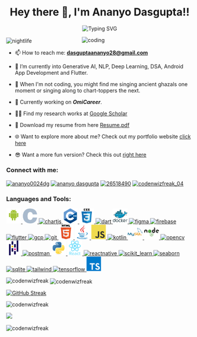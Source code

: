 <h1 align="center">Hey there 👋, I'm Ananyo Dasgupta!!</h1>

<p align="center"><img src="https://readme-typing-svg.herokuapp.com?font=Atma&weight=600&size=23&pause=1000&color=F700BE&center=true&vCenter=true&width=435&lines=Kotlin%2C+Flutter%2C+React+Native+%E2%80%93+Boom!;Data+whisperer.+Insights+at+work.;Let%E2%80%99s+hack%2C+build%2C+and+break+stuff!" alt="Typing SVG" /></a></p>

<img align="center" alt="nightlife" width="1100" height="400" src="https://github.com/CodenWizFreakin/gifrepo/blob/main/Dawn%20for%20POPeye%20Media%20-%20Kenze%20Wee.gif?raw=true">



<img align="right" alt="coding" width="300" src="https://media2.giphy.com/media/v1.Y2lkPTc5MGI3NjExcWhidjc3aTQ0b2E3anNrd2s4cmEyam9vM2o0bmg2MGJueDg0eDBoOCZlcD12MV9pbnRlcm5hbF9naWZfYnlfaWQmY3Q9Zw/78XCFBGOlS6keY1Bil/giphy.gif">

- 📫 How to reach me: **dasguptaananyo28@gmail.com**
- 🌱 I’m currently into Generative AI, NLP, Deep Learning, DSA, Android App Development and Flutter.
- 📱 When I'm not coding, you might find me singing ancient ghazals one moment or singing along to chart-toppers the next.
- 🔭 Currently working on ***OmiCareer***.
- ✍🏻 Find my research works at [Google Scholar](https://scholar.google.com/citations?hl=en&user=pJObMZgAAAAJ)
- 📃 Download my resume from here [Resume.pdf](https://github.com/user-attachments/files/22311491/Resume.pdf)



- 🌐 Want to explore more about me? Check out my portfolio website [click here](https://portfolioweb-ananyo.vercel.app)
- 😎 Want a more fun version? Check this out [right here](https://portfolio-mob-ananyo.vercel.app)



<h3 align="left">Connect with me:</h3>
<p align="left">
<a href="https://twitter.com/ananyo0024dg" target="blank"><img align="center" src="https://raw.githubusercontent.com/rahuldkjain/github-profile-readme-generator/master/src/images/icons/Social/twitter.svg" alt="ananyo0024dg" height="30" width="40" /></a>
<a href="https://www.linkedin.com/in/ananyo-dasgupta-a4a82b292" target="blank"><img align="center" src="https://raw.githubusercontent.com/rahuldkjain/github-profile-readme-generator/master/src/images/icons/Social/linked-in-alt.svg" alt="ananyo dasgupta" height="30" width="40" /></a>
<a href="https://stackoverflow.com/users/26518490" target="blank"><img align="center" src="https://raw.githubusercontent.com/rahuldkjain/github-profile-readme-generator/master/src/images/icons/Social/stack-overflow.svg" alt="26518490" height="30" width="40" /></a>
<a href="https://www.leetcode.com/codenwizfreak_04" target="blank"><img align="center" src="https://raw.githubusercontent.com/rahuldkjain/github-profile-readme-generator/master/src/images/icons/Social/leet-code.svg" alt="codenwizfreak_04" height="30" width="40" /></a>
</p>

<h3 align="left">Languages and Tools:</h3>
<p align="left"> <a href="https://developer.android.com" target="_blank" rel="noreferrer"> <img src="https://raw.githubusercontent.com/devicons/devicon/master/icons/android/android-original-wordmark.svg" alt="android" width="40" height="40"/> </a> <a href="https://www.cprogramming.com/" target="_blank" rel="noreferrer"> <img src="https://raw.githubusercontent.com/devicons/devicon/master/icons/c/c-original.svg" alt="c" width="40" height="40"/> </a> <a href="https://www.chartjs.org" target="_blank" rel="noreferrer"> <img src="https://www.chartjs.org/media/logo-title.svg" alt="chartjs" width="40" height="40"/> </a> <a href="https://www.w3schools.com/cpp/" target="_blank" rel="noreferrer"> <img src="https://raw.githubusercontent.com/devicons/devicon/master/icons/cplusplus/cplusplus-original.svg" alt="cplusplus" width="40" height="40"/> </a> <a href="https://www.w3schools.com/css/" target="_blank" rel="noreferrer"> <img src="https://raw.githubusercontent.com/devicons/devicon/master/icons/css3/css3-original-wordmark.svg" alt="css3" width="40" height="40"/> </a> <a href="https://dart.dev" target="_blank" rel="noreferrer"> <img src="https://www.vectorlogo.zone/logos/dartlang/dartlang-icon.svg" alt="dart" width="40" height="40"/> </a> <a href="https://www.docker.com/" target="_blank" rel="noreferrer"> <img src="https://raw.githubusercontent.com/devicons/devicon/master/icons/docker/docker-original-wordmark.svg" alt="docker" width="40" height="40"/> </a> <a href="https://www.figma.com/" target="_blank" rel="noreferrer"> <img src="https://www.vectorlogo.zone/logos/figma/figma-icon.svg" alt="figma" width="40" height="40"/> </a> <a href="https://firebase.google.com/" target="_blank" rel="noreferrer"> <img src="https://www.vectorlogo.zone/logos/firebase/firebase-icon.svg" alt="firebase" width="40" height="40"/> </a> <a href="https://flutter.dev" target="_blank" rel="noreferrer"> <img src="https://www.vectorlogo.zone/logos/flutterio/flutterio-icon.svg" alt="flutter" width="40" height="40"/> </a> <a href="https://cloud.google.com" target="_blank" rel="noreferrer"> <img src="https://www.vectorlogo.zone/logos/google_cloud/google_cloud-icon.svg" alt="gcp" width="40" height="40"/> </a> <a href="https://git-scm.com/" target="_blank" rel="noreferrer"> <img src="https://www.vectorlogo.zone/logos/git-scm/git-scm-icon.svg" alt="git" width="40" height="40"/> </a> <a href="https://www.w3.org/html/" target="_blank" rel="noreferrer"> <img src="https://raw.githubusercontent.com/devicons/devicon/master/icons/html5/html5-original-wordmark.svg" alt="html5" width="40" height="40"/> </a> <a href="https://www.java.com" target="_blank" rel="noreferrer"> <img src="https://raw.githubusercontent.com/devicons/devicon/master/icons/java/java-original.svg" alt="java" width="40" height="40"/> </a> <a href="https://developer.mozilla.org/en-US/docs/Web/JavaScript" target="_blank" rel="noreferrer"> <img src="https://raw.githubusercontent.com/devicons/devicon/master/icons/javascript/javascript-original.svg" alt="javascript" width="40" height="40"/> </a> <a href="https://kotlinlang.org" target="_blank" rel="noreferrer"> <img src="https://www.vectorlogo.zone/logos/kotlinlang/kotlinlang-icon.svg" alt="kotlin" width="40" height="40"/> </a> <a href="https://www.mysql.com/" target="_blank" rel="noreferrer"> <img src="https://raw.githubusercontent.com/devicons/devicon/master/icons/mysql/mysql-original-wordmark.svg" alt="mysql" width="40" height="40"/> </a> <a href="https://nodejs.org" target="_blank" rel="noreferrer"> <img src="https://raw.githubusercontent.com/devicons/devicon/master/icons/nodejs/nodejs-original-wordmark.svg" alt="nodejs" width="40" height="40"/> </a> <a href="https://opencv.org/" target="_blank" rel="noreferrer"> <img src="https://www.vectorlogo.zone/logos/opencv/opencv-icon.svg" alt="opencv" width="40" height="40"/> </a> <a href="https://pandas.pydata.org/" target="_blank" rel="noreferrer"> <img src="https://raw.githubusercontent.com/devicons/devicon/2ae2a900d2f041da66e950e4d48052658d850630/icons/pandas/pandas-original.svg" alt="pandas" width="40" height="40"/> </a> <a href="https://postman.com" target="_blank" rel="noreferrer"> <img src="https://www.vectorlogo.zone/logos/getpostman/getpostman-icon.svg" alt="postman" width="40" height="40"/> </a> <a href="https://www.python.org" target="_blank" rel="noreferrer"> <img src="https://raw.githubusercontent.com/devicons/devicon/master/icons/python/python-original.svg" alt="python" width="40" height="40"/> </a> <a href="https://reactjs.org/" target="_blank" rel="noreferrer"> <img src="https://raw.githubusercontent.com/devicons/devicon/master/icons/react/react-original-wordmark.svg" alt="react" width="40" height="40"/> </a> <a href="https://reactnative.dev/" target="_blank" rel="noreferrer"> <img src="https://reactnative.dev/img/header_logo.svg" alt="reactnative" width="40" height="40"/> </a> <a href="https://scikit-learn.org/" target="_blank" rel="noreferrer"> <img src="https://upload.wikimedia.org/wikipedia/commons/0/05/Scikit_learn_logo_small.svg" alt="scikit_learn" width="40" height="40"/> </a> <a href="https://seaborn.pydata.org/" target="_blank" rel="noreferrer"> <img src="https://seaborn.pydata.org/_images/logo-mark-lightbg.svg" alt="seaborn" width="40" height="40"/> </a> <a href="https://www.sqlite.org/" target="_blank" rel="noreferrer"> <img src="https://www.vectorlogo.zone/logos/sqlite/sqlite-icon.svg" alt="sqlite" width="40" height="40"/> </a> <a href="https://tailwindcss.com/" target="_blank" rel="noreferrer"> <img src="https://www.vectorlogo.zone/logos/tailwindcss/tailwindcss-icon.svg" alt="tailwind" width="40" height="40"/> </a> <a href="https://www.tensorflow.org" target="_blank" rel="noreferrer"> <img src="https://www.vectorlogo.zone/logos/tensorflow/tensorflow-icon.svg" alt="tensorflow" width="40" height="40"/> </a> <a href="https://www.typescriptlang.org/" target="_blank" rel="noreferrer"> <img src="https://raw.githubusercontent.com/devicons/devicon/master/icons/typescript/typescript-original.svg" alt="typescript" width="40" height="40"/> </a> </p>


<p><img align="left" src="https://github-readme-stats.vercel.app/api/top-langs?username=codenwizfreak&show_icons=true&theme=highcontrast&locale=en&layout=compact" alt="codenwizfreak" /></p>

<p>&nbsp;<img align="center" src="https://github-readme-stats.vercel.app/api?username=codenwizfreak&show_icons=true&theme=highcontrast&locale=en" alt="codenwizfreak" /></p>

[![GitHub Streak](https://streak-stats.demolab.com?user=CodenWizFreak&theme=radical)](https://git.io/streak-stats)

<p align="left"> <img src="https://komarev.com/ghpvc/?username=codenwizfreak&label=Profile%20views&color=0e75b6&style=flat" alt="codenwizfreak" /> </p>


![](https://github-readme-activity-graph.vercel.app/graph?username=CodenWizFreak&bg_color=000000&color=ffffff&line=f500e4&point=e1ff00&area=true&hide_border=true)


<p align="left"><img src="https://github-trophies.vercel.app/?username=codenwizfreak&theme=radical" alt="codenwizfreak" /></p>

